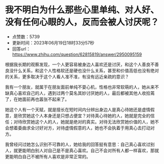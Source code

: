 # 我不明白为什么那些心里单纯、对人好、没有任何心眼的人，反而会被人讨厌呢？
- 点赞数：5739
- 更新时间：2023年06月19日18时33分57秒
- 回答url：https://www.zhihu.com/question/62815819/answer/2950095159
<body>
 <p data-pid="OSWrx5j_">根据我长期的观察发现，一个人更容易被身边人喜欢还是讨厌，和这个人善良不善良没什么关系，和这个人性格软还是硬也没什么关系，甚至和价值高低也没有绝对的关系，更多取决于这个人看人准不准，有没有远近亲疏的意识？</p>
 <p data-pid="_dMffCdl">我有一个朋友，就属于在朋友面前单纯不耍心机，性格也非常软萌的人，她从来不缺真心喜欢自己的人，遇到过两个莫名其妙讨厌她的人，最后都被其他人收拾蔫了，在她面前再也嚣张不起来了。</p>
 <p data-pid="vIxXLsb8">她这个人有一个天赋，就是擅长在短时间内分辨出身边人是真心待她还是虚情假意，是欣赏她这个人本身还是只想占便宜？对待真心待她的人，她就是完全的信任；对待欣赏她这个人的人，她就是绝对的真实。对待无法欣赏她价值的人，她不会想着委曲求全讨好对方，对待虚情假意的人，她也不会执着于用真心去打动对方。</p>
 <p data-pid="CKA2SDHj">我曾经问过她怎么识别不可靠的人，她给我的回答挺有意思：自己真心喜欢过别人，就更能明白别人对自己是不是真心喜欢。自己不会对所有人都一样喜欢，那就更能明白自己不被所有人喜欢是非常正常的。</p><a data-draft-node="block" data-draft-type="ad-link-card" data-ad-id="fee_58c0af741272a44c43145c88310894cc"></a>
 <p></p>
</body>